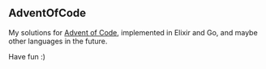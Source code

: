## AdventOfCode

My solutions for [Advent of Code](https://adventofcode.com/), implemented in Elixir and Go, and maybe other languages in the future.

Have fun :)
